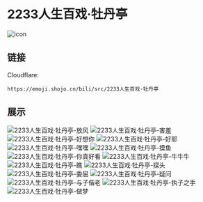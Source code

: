 # 2233人生百戏·牡丹亭
![icon](https://emoji.shojo.cn/bili/src/2233人生百戏·牡丹亭/icon.png)
## 链接
Cloudflare:
```
https://emoji.shojo.cn/bili/src/2233人生百戏·牡丹亭
```
## 展示
![2233人生百戏·牡丹亭-放风](https://emoji.shojo.cn/bili/src/2233人生百戏·牡丹亭/2233人生百戏·牡丹亭-放风.png)
![2233人生百戏·牡丹亭-害羞](https://emoji.shojo.cn/bili/src/2233人生百戏·牡丹亭/2233人生百戏·牡丹亭-害羞.png)
![2233人生百戏·牡丹亭-好想你](https://emoji.shojo.cn/bili/src/2233人生百戏·牡丹亭/2233人生百戏·牡丹亭-好想你.png)
![2233人生百戏·牡丹亭-好耶](https://emoji.shojo.cn/bili/src/2233人生百戏·牡丹亭/2233人生百戏·牡丹亭-好耶.png)
![2233人生百戏·牡丹亭-嘿嘿](https://emoji.shojo.cn/bili/src/2233人生百戏·牡丹亭/2233人生百戏·牡丹亭-嘿嘿.png)
![2233人生百戏·牡丹亭-摸鱼](https://emoji.shojo.cn/bili/src/2233人生百戏·牡丹亭/2233人生百戏·牡丹亭-摸鱼.png)
![2233人生百戏·牡丹亭-你真好看](https://emoji.shojo.cn/bili/src/2233人生百戏·牡丹亭/2233人生百戏·牡丹亭-你真好看.png)
![2233人生百戏·牡丹亭-牛牛牛](https://emoji.shojo.cn/bili/src/2233人生百戏·牡丹亭/2233人生百戏·牡丹亭-牛牛牛.png)
![2233人生百戏·牡丹亭-瞧](https://emoji.shojo.cn/bili/src/2233人生百戏·牡丹亭/2233人生百戏·牡丹亭-瞧.png)
![2233人生百戏·牡丹亭-探头](https://emoji.shojo.cn/bili/src/2233人生百戏·牡丹亭/2233人生百戏·牡丹亭-探头.png)
![2233人生百戏·牡丹亭-委屈](https://emoji.shojo.cn/bili/src/2233人生百戏·牡丹亭/2233人生百戏·牡丹亭-委屈.png)
![2233人生百戏·牡丹亭-疑问](https://emoji.shojo.cn/bili/src/2233人生百戏·牡丹亭/2233人生百戏·牡丹亭-疑问.png)
![2233人生百戏·牡丹亭-与子偕老](https://emoji.shojo.cn/bili/src/2233人生百戏·牡丹亭/2233人生百戏·牡丹亭-与子偕老.png)
![2233人生百戏·牡丹亭-执子之手](https://emoji.shojo.cn/bili/src/2233人生百戏·牡丹亭/2233人生百戏·牡丹亭-执子之手.png)
![2233人生百戏·牡丹亭-做梦](https://emoji.shojo.cn/bili/src/2233人生百戏·牡丹亭/2233人生百戏·牡丹亭-做梦.png)
